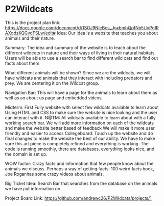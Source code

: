 # P2Wildcats
This is the project plan link:
https://docs.google.com/document/d/1SOJ9NIcBcs_JgxbmhQpfNp5UvPgIRAXqdzKQGvdFSLw/edit#
Idea: Our idea is a website that teaches you about animals and their nature.

Summary: The idea and summary of the website is to teach about the different wildcats in nature and their ways of living in their natural habitats. Users will be able to use a search bar to find different wild cats and find out facts about them.

What different animals will be shown? Since we are the wildcats, we will have wildcats and animals that they interact with including predators and prey. We are centering it on the Wildcat group.

Navigation Bar: This will have a page for the animals to learn about them as well as an about us page and embedded videos.

Midterm: First Fully website with select few wildcats available to learn about
Using HTML and CSS to make sure the website is nice looking and the user can interact with it.
N@TM: All wildcats available to learn about with a fully working search bar.
We will add more information on each of the wildcats and make the website better based of feedback
We will make it more user friendly and easier to access
Collegeboard: Touch up the website and do final changes to make the website the best of our ability.
We have to make sure this art piece is completely refined and everything is working. The code is running smoothly, there are databases, everything looks nice, and the domain is set up.

WOW factor: Crazy facts and information that few people know about the animals we discuss. Perhaps a way of getting facts: 100 weird facts book, Joe Roganhas some crazy videos about animals, 

Big Ticket Idea: Search Bar that searches from the database on the animals we have put information on.

Project Board Link:
https://github.com/andrewc26/P2Wildcats/projects/1
